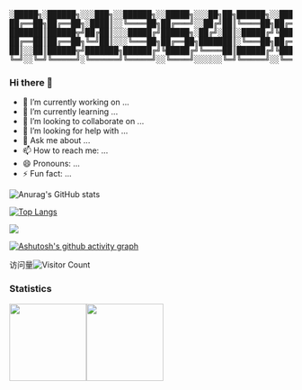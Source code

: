 

<pre align="center">

░█████╗░██████╗░░░███╗░░██████╗░░█████╗░░░██╗██╗██████╗░░█████╗░██████╗░██████╗░░░███╗░░██████╗░░█████╗░
██╔══██╗██╔══██╗░████║░░╚════██╗██╔═══╝░░██╔╝██║╚════██╗██╔══██╗╚════██╗╚════██╗░████║░░╚════██╗██╔══██╗
███████║██████╦╝██╔██║░░░█████╔╝██████╗░██╔╝░██║░█████╔╝╚█████╔╝░█████╔╝░░███╔═╝██╔██║░░░░███╔═╝╚██████║
██╔══██║██╔══██╗╚═╝██║░░░╚═══██╗██╔══██╗███████║░╚═══██╗██╔══██╗░╚═══██╗██╔══╝░░╚═╝██║░░██╔══╝░░░╚═══██║
██║░░██║██████╦╝███████╗██████╔╝╚█████╔╝╚════██║██████╔╝╚█████╔╝██████╔╝███████╗███████╗███████╗░█████╔╝
╚═╝░░╚═╝╚═════╝░╚══════╝╚═════╝░░╚════╝░░░░░░╚═╝╚═════╝░░╚════╝░╚═════╝░╚══════╝╚══════╝╚══════╝░╚════╝░
</pre>
### Hi there 👋
- 🔭 I’m currently working on ...  
- 🌱 I’m currently learning ...
- 👯 I’m looking to collaborate on ...
- 🤔 I’m looking for help with ...
- 💬 Ask me about ...
- 📫 How to reach me: ...
- 😄 Pronouns: ...
- ⚡ Fun fact: ...


<!--        下面是统计面板        -->

![Anurag's GitHub stats](https://github-readme-stats-ab13643832129.vercel.app/api?username=ab13643832129&show_icons=true&theme=tokyonight)

<!--            语言分类        -->
[![Top Langs](https://github-readme-stats-ab13643832129.vercel.app/api/top-langs/?username=ab13643832129&layout=compact&theme=tokyonight)](https://github.com/ab13643832129/github-readme-stats)


![](https://skillicons.dev/icons?i=py,rust,go,ts,k8s,docker,ps,pr,mongodb,redis,cassandra,tauri,actix,cloudflare,postman&theme=light)
<!--           30天的github activity graph           -->


[![Ashutosh's github activity graph](https://github-readme-activity-graph.vercel.app/graph?username=ab13643832129&theme=react-dark)](https://github.com/ab13643832129/github-readme-activity-graph)


<!--          访问量数字          -->

访问量![Visitor Count](https://profile-counter.glitch.me/ab13643832129/count.svg)
### Statistics
<img align="" height="137px" src="https://github-readme-stats-one-rosy.vercel.app/api?username=ab13643832129&hide_title=true&hide_border=true&show_icons=true&count_private=true&line_height=21&theme=dracula" /><img align="" height="137px" src="https://github-readme-stats-one-rosy.vercel.app/api/top-langs/?username=ab13643832129&hide_title=true&hide_border=true&layout=compact&hide=html&theme=dracula" />
